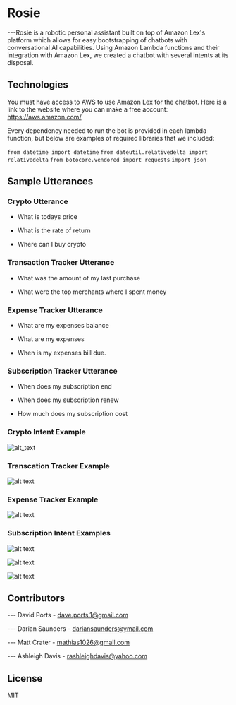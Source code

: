 # Rosie 

---Rosie is a robotic personal assistant built on top of Amazon Lex's platform which allows for easy bootstrapping of chatbots with conversational AI capabilities.  Using Amazon Lambda functions and their integration with Amazon Lex, we created a chatbot with several intents at its disposal. 

## Technologies

You must have access to AWS to use Amazon Lex for the chatbot.
Here is a link to the website where you can make a free account: https://aws.amazon.com/

Every dependency needed to run the bot is provided in each lambda function, but below are examples of required libraries that we included:

```from datetime import datetime```
```from dateutil.relativedelta import relativedelta```
```from botocore.vendored import requests```
```import json```

## Sample Utterances

### Crypto Utterance

* What is todays price

* What is the rate of return

* Where can I buy crypto

### Transaction Tracker Utterance

* What was the amount of my last purchase

* What were the top merchants where I spent money

### Expense Tracker Utterance

* What are my expenses balance

* What are my expenses

* When is my expenses bill due.

### Subscription Tracker Utterance

* When does my subscription end
 
* When does my subscription renew

* How much does my subscription cost


### Crypto Intent Example
![alt_text](https://github.com/Crena94/TeamRosie/blob/main/crypto_bot_test.png)

### Transcation Tracker Example
![alt text](https://github.com/Crena94/TeamRosie/blob/main/transaction_bot_test.png)

### Expense Tracker Example
![alt text](https://github.com/Crena94/TeamRosie/blob/63acc68cb2a55de5ad7c7e5d13b3798c7ad235a4/expense_tracker_bot_test.png)

### Subscription Intent Examples

![alt text](https://github.com/Crena94/TeamRosie/blob/main/Pic%20of%20subscription%20tracker%20.png)

![alt text](https://github.com/Crena94/TeamRosie/blob/main/Screen%20Shot%202022-07-17%20at%207.18.51%20PM.png)

![alt text](https://github.com/Crena94/TeamRosie/blob/main/Screen%20Shot%202022-07-17%20at%207.20.17%20PM.png)

## Contributors

--- David Ports - dave.ports.1@gmail.com

--- Darian Saunders - dariansaunders@ymail.com

--- Matt Crater - mathias1026@gmail.com

--- Ashleigh Davis - rashleighdavis@yahoo.com



## License

MIT
